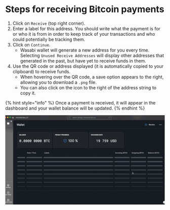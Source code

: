 # Steps for receiving Bitcoin payments

1. Click on `Receive` (top right corner).
2. Enter a label for this address. You should write what the payment is for or who it is from in order to keep track of your transactions and who could potentially be tracking them.
3. Click on `Continue`.
   * Wasabi wallet will generate a new address for you every time. Selecting `Unused Receive Addresses` will display other addresses that generated in the past, but have yet to receive funds in them.
4. Use the QR code or address displayed (it is automatically copied to your clipboard) to receive funds.
   * When hovering over the QR code, a save option appears to the right, allowing you to download a `.png` file.
   * You can also click on the icon to the right of the address string to copy it.

{% hint style="info" %}
Once a payment is received, it will appear in the dashboard and your wallet balance will be updated.
{% endhint %}

![](<../.gitbook/assets/Receive gif.gif>)
